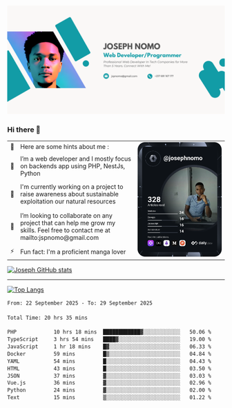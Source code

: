 ![Banner of my profile!](/Joseph_NOMO_NEW.png "Banner")

### Hi there 👋

<!--- | --  | 👋  | Here are some hints about me :                                                                                                 | <td rowspan=6><img src="/devcard.svg" width="400" alt="Joseph NOMO's Dev Card"/></td> |
| --- | --- | ------------------------------------------------------------------------------------------------------------------------------ | ------------------------------------------------------------------------------------- |
| --  | 🔭  | I’m a web developer and I mostly focus on backends app using PHP, NestJs, Python                                               |
| --  | 🦁  | I'm currently working on a project to raise awareness about sustainable exploitation our natural resources                     |
| --  | 👯  | I’m looking to collaborate on any project that can help me grow my skills. Feel free to contact me at mailto:jspnomo@gmail.com |
| --  | ⚡  | Fun fact: I'm a proficient manga lover                                                                                         |
--->

<table>
    <tr>
        <td width="1%">👋</td>
        <td width="55%">Here are some hints about me :</td>
        <td rowspan=6 width="44%"><img src="/devcard.svg" width="400" alt="Joseph NOMO's Dev Card"/></td>
    </tr>
    <tr>
        <td>🔭</td>
        <td>I’m a web developer and I mostly focus on backends app using PHP, NestJs, Python</td>
    </tr>
    <tr>
        <td>🦁</td>
        <td>I'm currently working on a project to raise awareness about sustainable exploitation our natural resources</td>
    </tr>
    <tr>
        <td>👯</td>
        <td>I’m looking to collaborate on any project that can help me grow my skills. Feel free to contact me at mailto:jspnomo@gmail.com</td>
    </tr>
    <tr>
        <td>⚡</td>
        <td>Fun fact: I'm a proficient manga lover</td>
    </tr>

</table>

[![Joseph GitHub stats](https://github-readme-stats-seven-sigma-53.vercel.app/api?username=Jspascal)](https://github.com/Jspascal/github-readme-stats)

---

[![Top Langs](https://github-readme-stats-seven-sigma-53.vercel.app/api/top-langs/?username=Jspascal&layout=compact)](https://github.com/Jspascal/github-readme-stats)

<!--START_SECTION:waka-->

```txt
From: 22 September 2025 - To: 29 September 2025

Total Time: 20 hrs 35 mins

PHP            10 hrs 18 mins  ████████████▓░░░░░░░░░░░░   50.06 %
TypeScript     3 hrs 54 mins   ████▓░░░░░░░░░░░░░░░░░░░░   19.00 %
JavaScript     1 hr 18 mins    █▓░░░░░░░░░░░░░░░░░░░░░░░   06.33 %
Docker         59 mins         █▒░░░░░░░░░░░░░░░░░░░░░░░   04.84 %
YAML           54 mins         █░░░░░░░░░░░░░░░░░░░░░░░░   04.43 %
HTML           43 mins         █░░░░░░░░░░░░░░░░░░░░░░░░   03.50 %
JSON           37 mins         ▓░░░░░░░░░░░░░░░░░░░░░░░░   03.03 %
Vue.js         36 mins         ▓░░░░░░░░░░░░░░░░░░░░░░░░   02.96 %
Python         24 mins         ▓░░░░░░░░░░░░░░░░░░░░░░░░   02.00 %
Text           15 mins         ▒░░░░░░░░░░░░░░░░░░░░░░░░   01.22 %
```

<!--END_SECTION:waka-->

